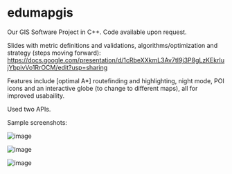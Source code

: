 # edumapgis
Our GIS Software Project in C++.  Code available upon request.

Slides with metric definitions and validations, algorithms/optimization and strategy (steps moving forward): https://docs.google.com/presentation/d/1cRbeXXkmL3Av7tI9j3P8gLzKEkrIujYbpivVo1RrOCM/edit?usp=sharing

Features include [optimal A*] routefinding and highlighting, night mode, POI icons and an interactive globe (to change to different maps), all for improved usabaility.  

Used two APIs.

Sample screenshots:

![image](https://user-images.githubusercontent.com/38224475/127271027-2b5abc61-df74-4ad6-af53-46b0096452a7.png)

![image](https://user-images.githubusercontent.com/38224475/127271046-65f848b3-291a-4aaa-a8b4-32e355debbce.png)

![image](https://user-images.githubusercontent.com/38224475/127271081-512abb2d-4389-4ae3-9b65-1de0223ba314.png) 
